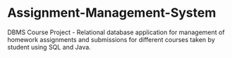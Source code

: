 # Assignment-Management-System
DBMS Course Project - Relational database application for management of homework assignments and submissions for different courses taken by student using SQL and Java.
